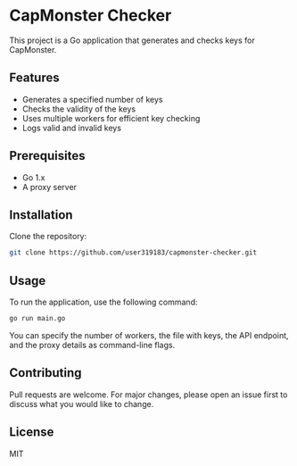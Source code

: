 # CapMonster Checker

This project is a Go application that generates and checks keys for CapMonster.

## Features

- Generates a specified number of keys
- Checks the validity of the keys
- Uses multiple workers for efficient key checking
- Logs valid and invalid keys

## Prerequisites

- Go 1.x
- A proxy server

## Installation

Clone the repository:

```sh
git clone https://github.com/user319183/capmonster-checker.git
```

## Usage
To run the application, use the following command:
    
```sh
go run main.go
```
You can specify the number of workers, the file with keys, the API endpoint, and the proxy details as command-line flags.

## Contributing
Pull requests are welcome. For major changes, please open an issue first to discuss what you would like to change.

## License
MIT